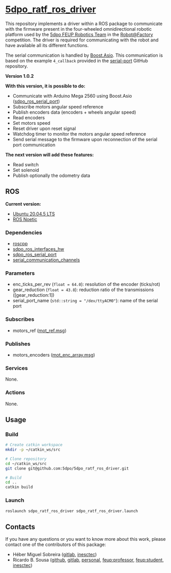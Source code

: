 # [5dpo_ratf_ros_driver](https://github.com/5dpo/5dpo_ratf_ros_driver)

This repository implements a driver within a ROS package to communicate with the
firmware present in the four-wheeled omnidirectional robotic platform used by
the [5dpo FEUP Robotics Team](https://github.com/5dpo) in the
[Robot@Factory](https://www.festivalnacionalrobotica.pt/) competition. The
driver is required for communicating with the robot and have available all its
different functions.

The serial communication is handled by
[Boost.Asio](https://www.boost.org/doc/libs/1_80_0/doc/html/boost_asio.html).
This communication is based on the example `4_callback` provided in the
[serial-port](https://github.com/fedetft/serial-port) GitHub repository.

**Version 1.0.2**

**With this version, it is possible to do:**

- Communicate with Arduino Mega 2560 using Boost.Asio
  ([sdpo_ros_serial_port](https://github.com/5dpo/5dpo_ros_serial_port))
- Subscribe motors angular speed reference
- Publish encoders data (encoders + wheels angular speed)
- Read encoders
- Set motors speed
- Reset driver upon reset signal
- Watchdog timer to monitor the motors angular speed reference
- Send serial message to the firmware upon reconnection of the serial port
  communication

**The next version will add these features:**

- Read switch
- Set solenoid
- Publish optionally the odometry data

## ROS

**Current version:**

- [Ubuntu 20.04.5 LTS](https://releases.ubuntu.com/focal/)
- [ROS Noetic](https://wiki.ros.org/noetic)

### Dependencies

- [roscpp](https://wiki.ros.org/roscpp)
- [sdpo_ros_interfaces_hw](https://github.com/5dpo/5dpo_ros_interfaces)
- [sdpo_ros_serial_port](https://github.com/5dpo/5dpo_ros_serial_port)
- [serial_communication_channels](https://github.com/5dpo/serial_communication_channels)

### Parameters

- enc_ticks_per_rev (`float = 64.0`): resolution of the encoder (ticks/rot)
- gear_reduction (`float = 43.8`): reduction ratio of the transmissions
  (\[gear_reduction:1\])
- serial_port_name (`std::string = "/dev/ttyACM0"`): name of the serial port

### Subscribes

- motors_ref
  ([mot_ref.msg](https://github.com/5dpo/5dpo_ros_interfaces/blob/main/5dpo_ros_interfaces_hw/msg/mot_ref.msg))

### Publishes

- motors_encoders
  ([mot_enc_array.msg](https://github.com/5dpo/5dpo_ros_interfaces/blob/main/5dpo_ros_interfaces_hw/msg/mot_enc_array.msg))

### Services

None.

### Actions

None.

## Usage

### Build

```sh
# Create catkin workspace
mkdir -p ~/catkin_ws/src

# Clone repository
cd ~/catkin_ws/src
git clone git@github.com:5dpo/5dpo_ratf_ros_driver.git

# Build
cd ..
catkin build
```

### Launch

```sh
roslaunch sdpo_ratf_ros_driver sdpo_ratf_ros_driver.launch
```

## Contacts

If you have any questions or you want to know more about this work, please
contact one of the contributors of this package:

- Héber Miguel Sobreira ([gitlab](https://gitlab.inesctec.pt/heber.m.sobreira),
  [inesctec](mailto:heber.m.sobreira@inesctec.pt))
- Ricardo B. Sousa ([github](https://github.com/sousarbarb/),
  [gitlab](https://gitlab.com/sousarbarb/),
  [personal](mailto:sousa.ricardob@outlook.com),
  [feup:professor](mailto:rbs@fe.up.pt),
  [feup:student](mailto:up201503004@edu.fe.up.pt),
  [inesctec](mailto:ricardo.b.sousa@inesctec.pt))
